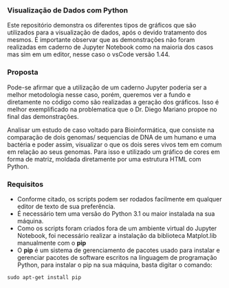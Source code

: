 ### Visualização de Dados com Python

Este repositório demonstra os diferentes tipos de gráficos que são utilizados para a visualização de dados, após o devido tratamento dos mesmos. É importante observar que as demonstrações não foram realizadas em caderno de Jupyter Notebook como na maioria dos casos mas sim em um editor, nesse caso o vsCode versão 1.44.

### Proposta

Pode-se afirmar que a utilização de um caderno Jupyter poderia ser a melhor metodologia nesse caso, porém, queremos ver a fundo e diretamente no código como são realizadas a geração dos gráficos. Isso é melhor exemplificado na problematica que o Dr. Diego Mariano propoe no final das demonstrações.

Analisar um estudo de caso voltado para Bioinformática, que consiste na comparação de dois genomas/ sequencias de DNA de um humano e uma bactéria e poder assim, visualizar o que os dois seres vivos tem em comum em relação ao seus genomas. Para isso e utilizado um gráfico de cores em forma de matriz, moldada diretamente por uma estrutura HTML com Python.

### Requisitos

* Conforme citado, os scripts podem ser rodados facilmente em qualquer editor de texto de sua preferência.
* É necessário tem uma versão do Python 3.1 ou maior instalada na sua máquina.
* Como os scripts foram criados fora de um ambiente virtual do Jupyter Notebook, foi necessário realizar a instalação da biblioteca Matplot.lib manualmente com o **pip**
* O **pip** é um sistema de gerenciamento de pacotes usado para instalar e gerenciar pacotes de software escritos na linguagem de programação Python, para instalar o pip na sua máquina, basta digitar o comando:

```
sudo apt-get install pip
```